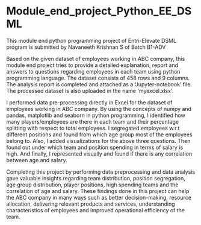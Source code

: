 # Module_end_project_Python_EE_DSML
This module end python programming project of Entri-Elevate DSML program is submitted by Navaneeth Krishnan S of Batch B1-ADV

Based on the given dataset of employees working in ABC company, this module end project tries to provide a detailed explanation, report and answers to questions regarding employees in each team using python programming language. The dataset consists of 458 rows and 9 columns. The analysis report is completed and attached as a ‘Jupyter-notebook’ file. The processed dataset is also uploaded in the name 'myexcel.xlsx'.

I performed data pre-processing directly in Excel for the dataset of employees working in ABC company. By using the concepts of numpy and pandas, matplotlib and seaborn in python programming, I identified how many players/employees are there in each team and their percentage splitting with respect to total employees. I segregated employees w.r.t different positions and found from which age group most of the employees belong to. Also, I added visualizations for the above three questions. Then found out under which team and position spending in terms of salary is high. And finally, I represented visually and found if there is any correlation between age and salary.

Completing this project by performing data preprocessing and data analysis gave valuable insights regarding team distribution, position segregation, age group distribution, player positions, high spending teams and the correlation of age and salary. These findings done in this project can help the ABC company in many ways such as better decision-making, resource allocation, delivering relevant products and services, understanding characteristics of employees and improved operational efficiency of the team.

